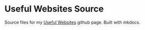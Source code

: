 # Useful Websites Source

Source files for my [Useful Websites](https://supersonicboss1.github.io/Helpful-Websites-Supersonicboss1) github page. Built with mkdocs.

